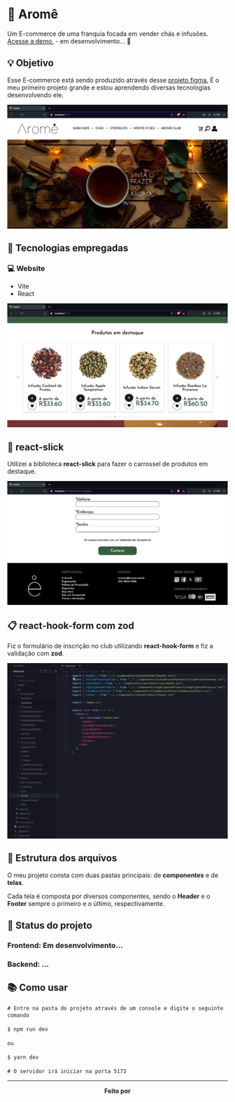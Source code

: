 # 🍵 Aromê

<p>Um E-commerce de uma franquia focada em vender chás e infusões. <a href=''>Acesse a demo.</a> - em desenvolvimento... 🚧</p> 

## 💡 Objetivo

<p>Esse E-commerce está sendo produzido através desse <a href='https://www.figma.com/file/f3fkNm6wy74DNAVnucpb6TUD/site-arome?type=design&node-id=0%3A1&mode=design&t=HVve7kprLR3uc6fX-1'>projeto figma.</a> É o meu primeiro projeto grande e estou aprendendo diversas tecnologias desenvolvendo ele.</p>


![Layout do E-commerce - 1](screenshot_1.png)

 
## 🔧 Tecnologias empregadas
### 💻 Website

<ul>
 <li>Vite</li>
 <li>React</li>
</ul>



![Layout do E-commerce - 1](screenshot_2.png)


## 🎠 react-slick

<p>Utilizei a biblioteca <strong>react-slick</strong> para fazer o carrossel de produtos em destaque.</p>



![Layout do E-commerce - 1](screenshot_3.png)


## 📋 react-hook-form com zod

<p>Fiz o formulário de inscrição no club utilizando <strong>react-hook-form</strong> e fiz a validação com <strong>zod</strong>.</p>



![Layout do E-commerce - 1](screenshot_4.png)


## 🧱 Estrutura dos arquivos
<p>O meu projeto consta com duas pastas principais: de <strong>componentes</strong> e de <strong>telas</strong>.</p>
<p>Cada tela é composta por diversos componentes, sendo o <strong>Header</strong> e o <strong>Footer</strong> sempre o primeiro e o último, respectivamente.</p>

## 🚧 Status do projeto
### Frontend: Em desenvolvimento...
### Backend: ...

## 📚 Como usar

```
# Entre na pasta do projeto através de um console e digite o seguinte comando

$ npm run dev

ou

$ yarn dev

# O servidor irá iniciar na porta 5173
```

<hr>

<p align="center"><strong>Feito por </strong><a href='https://www.linkedin.com/in/tierres-griep-23131621a/' style="text-decoration: none;>Tierres Griep</a></p>

